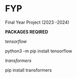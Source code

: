 # FYP
Final Year Project (2023 -2024)

**PACKAGES REQIRED**

*tensorflow*

python3 -m pip install tensorflow

*transformers*

pip install transformers

